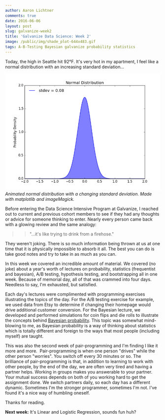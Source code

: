 ```yaml
---
author: Aaron Lichtner
comments: true
date: 2016-06-06 
layout: post
slug: galvanize-week2
title: 'Galvanize Data Science: Week 2'
image: /public/img/shade_plot-644x483.gif
tags: A-B-Testing Bayesian galvanize probability statistics
---
```


Today, the high in Seattle hit 92°F. It's very hot in my apartment, I feel like a normal distribution with an increasing standard deviation...

![shade_plot](/public/img/shade_plot.gif) *Animated normal distribution with a changing standard deviation. Made with matplotlib and imageMagick.*

Before entering the Data Science Intensive Program at Galvanize, I reached out to current and previous cohort members to see if they had any thoughts or advice for someone thinking to enter. Nearly every person came back with a glowing review and the same analogy:



<blockquote>

> 
> "...it's like trying to drink from a firehose."
> 
> 
</blockquote>



They weren't joking. There is so much information being thrown at us at one time that it is physically impossible to absorb it all. The best you can do is take good notes and try to take in as much as you can.

In this week we covered an incredible amount of material. We covered (no joke) about a year's worth of lectures on probability, statistics (frequentist and bayesian), A/B testing, hypothesis testing, and bootstrapping all in one week. Because of memorial day, all of that was crammed into four days. Needless to say, I'm exhausted, but satisfied.

Each day's lectures were complimented with programming exercises illustrating the topics of the day. For the A/B testing exercise for example, we used data from Etsy to determine if changing their homepage would drive additional customer conversion. For the Bayesian lecture, we developed and performed simulations for coin flips and die rolls to illustrate the concepts behind [Bayesian probability](https://en.wikipedia.org/wiki/Bayesian_inference). This topic was somewhat mind-blowing to me, as Bayesian probability is a way of thinking about statistics which is totally different and foreign to the ways that most people (including myself) are taught.

This was also the second week of pair-programming and I'm finding I like it more and more.  Pair-programming is when one person "drives" while the other person "worries". You switch off every 30 minutes or so. The brilliance of pair-programming is that, in addition to learning to work with other people, by the end of the day, we are often very tired and having a partner helps. Working in groups makes you answerable to your partner. Your mutual success depends on both of you working hard to get the assignment done. We switch partners daily, so each day has a different dynamic. Sometimes I'm the stronger programmer, sometimes I'm not. I've found it's a nice way of humbling oneself.

Thanks for reading.

**Next week:** It's Linear and Logistic Regression, sounds fun huh?
